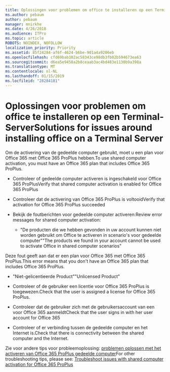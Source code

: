 ```yaml
---
title: Oplossingen voor problemen om office te installeren op een Terminal-Server
ms.author: pebaum
author: pebaum
manager: mnirkhe
ms.date: 4/26/2018
ms.audience: ITPro
ms.topic: article
ROBOTS: NOINDEX, NOFOLLOW
localization_priority: Priority
ms.assetid: 85f24284-af6f-4624-b6be-901a4a9206eb
ms.openlocfilehash: cfd69bab102ac58343ce98db3fb02b594673ea63
ms.sourcegitcommit: d6ea5e9458a2b8ceaab3ac4bd483e1130b9a398a
ms.translationtype: MT
ms.contentlocale: nl-NL
ms.lasthandoff: 01/15/2019
ms.locfileid: "28284181"
---
```

# <a name="solutions-for-issues-around-installing-office-on-a-terminal-server"></a><span data-ttu-id="5251f-102">Oplossingen voor problemen om office te installeren op een Terminal-Server</span><span class="sxs-lookup"><span data-stu-id="5251f-102">Solutions for issues around installing office on a Terminal Server</span></span>

<span data-ttu-id="5251f-103">Om de activering van de gedeelde computer gebruikt, moet u een plan voor Office 365 met Office 365 ProPlus hebben.</span><span class="sxs-lookup"><span data-stu-id="5251f-103">To use shared computer activation, you must have an Office 365 plan that includes Office 365 ProPlus.</span></span>
  
- <span data-ttu-id="5251f-104">Controleer of gedeelde computer activeren is ingeschakeld voor Office 365 ProPlus</span><span class="sxs-lookup"><span data-stu-id="5251f-104">Verify that shared computer activation is enabled for Office 365 ProPlus</span></span>
    
- <span data-ttu-id="5251f-105">Controleer dat de activering van Office 365 ProPlus is voltooid</span><span class="sxs-lookup"><span data-stu-id="5251f-105">Verify that activation for Office 365 ProPlus succeeded</span></span>
    
- <span data-ttu-id="5251f-106">Bekijk de foutberichten voor gedeelde computer activeren:</span><span class="sxs-lookup"><span data-stu-id="5251f-106">Review error messages for shared computer activation:</span></span>
    
  - <span data-ttu-id="5251f-107">"De producten die we hebben gevonden in uw account kunnen niet worden gebruikt om Office te activeren in scenario's voor gedeelde computer"</span><span class="sxs-lookup"><span data-stu-id="5251f-107">"The products we found in your account cannot be used to activate Office in shared computer scenarios"</span></span>
  
<span data-ttu-id="5251f-108">Deze fout geeft aan dat er een plan voor Office 365 met Office 365 ProPlus.</span><span class="sxs-lookup"><span data-stu-id="5251f-108">This error means that you don't have an Office 365 plan that includes Office 365 ProPlus.</span></span>
    
  - <span data-ttu-id="5251f-109">"Niet-gelicentieerde Product"</span><span class="sxs-lookup"><span data-stu-id="5251f-109">"Unlicensed Product"</span></span>
    
  - <span data-ttu-id="5251f-110">Controleer of de gebruiker een licentie voor Office 365 ProPlus is toegewezen.</span><span class="sxs-lookup"><span data-stu-id="5251f-110">Check that the user is assigned a license for Office 365 ProPlus.</span></span>
    
  - <span data-ttu-id="5251f-111">Controleer dat de gebruiker zich met de gebruikersaccount van een voor Office 365 aanmeldt</span><span class="sxs-lookup"><span data-stu-id="5251f-111">Check that the user signs in with her user account for Office 365</span></span>
    
  - <span data-ttu-id="5251f-112">Controleer of er verbinding tussen de gedeelde computer en het Internet is.</span><span class="sxs-lookup"><span data-stu-id="5251f-112">Check that there is connectivity between the shared computer and the Internet.</span></span>
    
<span data-ttu-id="5251f-113">Zie voor andere tips voor probleemoplossing: [problemen oplossen met het activeren van Office 365 ProPlus gedeelde computer](https://docs.microsoft.com/DeployOffice/troubleshoot-issues-with-shared-computer-activation-for-office-365-proplus)</span><span class="sxs-lookup"><span data-stu-id="5251f-113">For other troubleshooting tips, please see: [Troubleshoot issues with shared computer activation for Office 365 ProPlus](https://docs.microsoft.com/DeployOffice/troubleshoot-issues-with-shared-computer-activation-for-office-365-proplus)</span></span>
  

